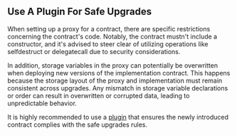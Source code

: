 ## Use A Plugin For Safe Upgrades

When setting up a proxy for a contract, there are specific restrictions concerning the contract's code. Notably, the contract mustn't include a constructor, and it's advised to steer clear of utilizing operations like selfdestruct or delegatecall due to security considerations.

In addition, storage variables in the proxy can potentially be overwritten when deploying new versions of the implementation contract. This happens because the storage layout of the proxy and implementation must remain consistent across upgrades. Any mismatch in storage variable declarations or order can result in overwritten or corrupted data, leading to unpredictable behavior.

It is highly recommended to use a [plugin](https://docs.openzeppelin.com/upgrades-plugins/1.x/) that ensures the newly introduced contract complies with the safe upgrades rules.